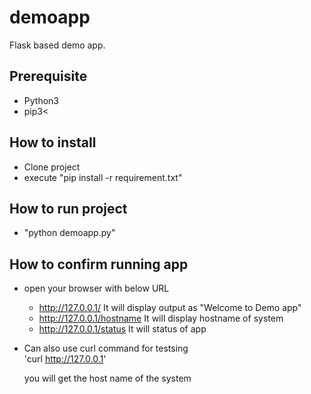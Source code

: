 # demoapp
Flask based demo app.

## Prerequisite
 - Python3
 - pip3<

## How to install
- Clone project 
- execute "pip install -r requirement.txt"

## How to run project 
- "python demoapp.py"

## How to confirm running app
- open your browser with below URL <br />
    - http://127.0.0.1/            It will display output as "Welcome to Demo app" <br />
    - http://127.0.0.1/hostname    It will display hostname of system <br />
    - http://127.0.0.1/status      It will status of app <br />

- Can also use curl command for testsing<br />
  'curl http://127.0.0.1'

    you will get the host name of the system 
       
       
